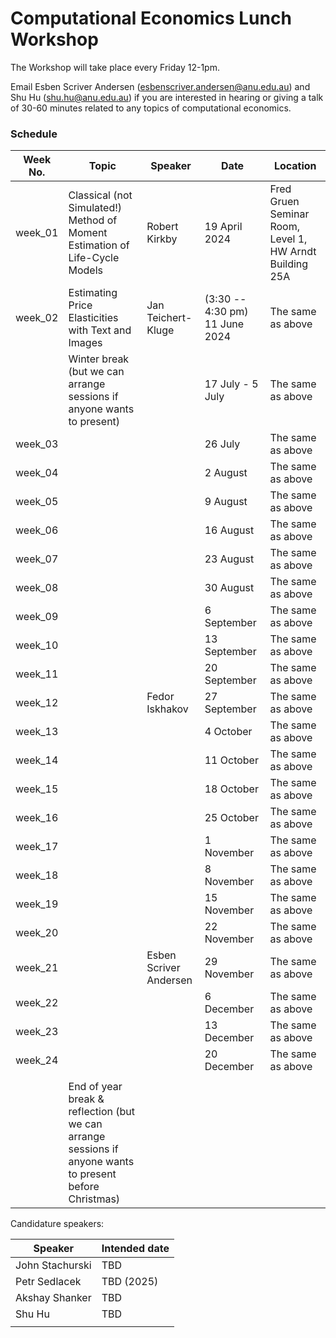 # Computational Economics Lunch Workshop

The Workshop will take place every Friday 12-1pm.

Email Esben Scriver Andersen ([esbenscriver.andersen@anu.edu.au](mailto:esbenscriver.andersen@anu.edu.au)) and Shu Hu ([shu.hu@anu.edu.au](mailto:shu.hu@anu.edu.au)) if you are interested in hearing or giving a talk of 30-60 minutes related to any topics of computational economics.

### Schedule

| Week No. | Topic                                                       | Speaker                                                     | Date              | Location                                                   |
| -------- | ------------------------------------------------------------ | ------------------------------------------------------------ | ----------------- | ------------------------------------------------------- |
| week_01 | Classical (not Simulated!) Method of Moment Estimation of Life-Cycle Models | Robert Kirkby | 19 April 2024 | Fred Gruen Seminar Room, Level 1, HW Arndt Building 25A |
| week_02  | Estimating Price Elasticities with Text and Images | Jan Teichert-Kluge |  (3:30 -- 4:30 pm) 11 June 2024    | The same as above                                       |
|  | Winter break (but we can arrange sessions if anyone wants to present) | | 17 July - 5 July | The same as above |
| week_03 |  | | 26 July | The same as above |
| week_04 |  | | 2 August | The same as above |
| week_05 |  | | 9 August | The same as above |
| week_06 |  | | 16 August | The same as above |
| week_07 |  | | 23 August | The same as above |
| week_08 |  | | 30 August | The same as above |
| week_09 |  | | 6 September | The same as above |
| week_10 |  | | 13 September | The same as above |
| week_11 |  |  | 20 September | The same as above |
| week_12 |  | Fedor Iskhakov | 27 September | The same as above |
| week_13 |  | | 4 October | The same as above |
| week_14 | | | 11 October | The same as above |
| week_15 | | | 18 October | The same as above |
| week_16 | | | 25 October | The same as above |
| week_17 | | | 1 November | The same as above |
| week_18 | | | 8 November | The same as above |
| week_19 | | | 15 November | The same as above |
| week_20 | |  | 22 November | The same as above |
| week_21 | | Esben Scriver Andersen | 29 November | The same as above |
| week_22 | |  | 6 December | The same as above |
| week_23 | |  | 13 December | The same as above |
| week_24 | |  | 20 December | The same as above |
|  | |  |  |  |
| | End of year break & reflection (but we can arrange sessions if anyone wants to present before Christmas) | | | |

Candidature speakers:

| Speaker         | Intended date |
| --------------- | ------------- |
| John Stachurski | TBD           |
| Petr Sedlacek   | TBD (2025)    |
| Akshay Shanker  | TBD           |
| Shu Hu          | TBD           |
|                 |               |

